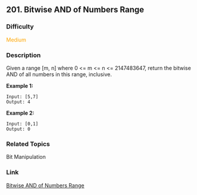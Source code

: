 ## 201. Bitwise AND of Numbers Range
### Difficulty

 <font color=orange>Medium</font>

### Description

Given a range [m, n] where 0 <= m <= n <= 2147483647, return the bitwise AND
of all numbers in this range, inclusive.

**Example 1:**
            Input: [5,7]    Output: 4    

**Example 2:**
            Input: [0,1]    Output: 0


### Related Topics

Bit Manipulation


### Link
[Bitwise AND of Numbers Range](https://leetcode.com/problems/bitwise-and-of-numbers-range)
